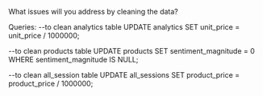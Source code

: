 What issues will you address by cleaning the data?





Queries:
--to clean analytics table
UPDATE analytics
SET unit_price = unit_price / 1000000;

--to clean products table
UPDATE products
SET sentiment_magnitude = 0
WHERE sentiment_magnitude IS NULL;

--to clean all_session table
UPDATE all_sessions
SET product_price = product_price / 1000000;
